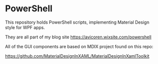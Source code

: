 # PowerShell
This repository holds PowerShell scripts, implementing Material Design style for WPF apps.

They are all part of my blog site https://avicoren.wixsite.com/powershell

All of the GUI components are based on MDIX project found on this repo:

https://github.com/MaterialDesignInXAML/MaterialDesignInXamlToolkit

